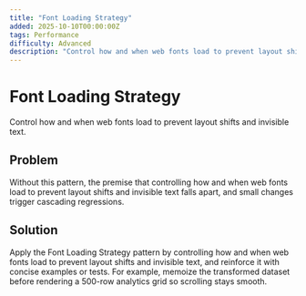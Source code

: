 ```yaml
---
title: "Font Loading Strategy"
added: 2025-10-10T00:00:00Z
tags: Performance
difficulty: Advanced
description: "Control how and when web fonts load to prevent layout shifts and invisible text."
---
```

# Font Loading Strategy

Control how and when web fonts load to prevent layout shifts and invisible text.

## Problem

Without this pattern, the premise that controlling how and when web fonts load to prevent layout shifts and invisible text falls apart, and small changes trigger cascading regressions.

## Solution

Apply the Font Loading Strategy pattern by controlling how and when web fonts load to prevent layout shifts and invisible text, and reinforce it with concise examples or tests. For example, memoize the transformed dataset before rendering a 500-row analytics grid so scrolling stays smooth.
